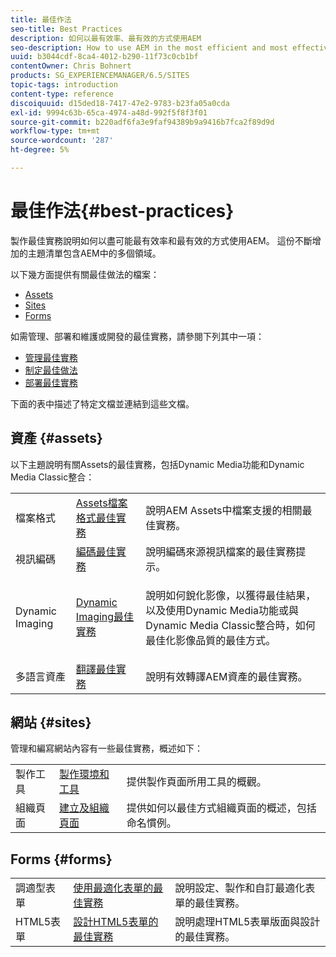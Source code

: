 ```yaml
---
title: 最佳作法
seo-title: Best Practices
description: 如何以最有效率、最有效的方式使用AEM
seo-description: How to use AEM in the most efficient and most effective way possible
uuid: b3044cdf-8ca4-4012-b290-11f73c0cb1bf
contentOwner: Chris Bohnert
products: SG_EXPERIENCEMANAGER/6.5/SITES
topic-tags: introduction
content-type: reference
discoiquuid: d15ded18-7417-47e2-9783-b23fa05a0cda
exl-id: 9994c63b-65ca-4974-a48d-992f5f8f3f01
source-git-commit: b220adf6fa3e9faf94389b9a9416b7fca2f89d9d
workflow-type: tm+mt
source-wordcount: '287'
ht-degree: 5%

---
```


# 最佳作法{#best-practices}

製作最佳實務說明如何以盡可能最有效率和最有效的方式使用AEM。 這份不斷增加的主題清單包含AEM中的多個領域。

以下幾方面提供有關最佳做法的檔案：

* [Assets](#assets)
* [Sites](#sites)
* [Forms](#forms)

如需管理、部署和維護或開發的最佳實務，請參閱下列其中一項：

* [管理最佳實務](/help/sites-administering/administer-best-practices.md)
* [制定最佳做法](/help/sites-developing/best-practices.md)
* [部署最佳實務](/help/sites-deploying/best-practices.md)

下面的表中描述了特定文檔並連結到這些文檔。

## 資產 {#assets}

以下主題說明有關Assets的最佳實務，包括Dynamic Media功能和Dynamic Media Classic整合：

<table>
 <tbody>
  <tr>
   <td>檔案格式</td>
   <td><a href="/help/assets/assets-file-format-best-practices.md">Assets檔案格式最佳實務</a></td>
   <td>說明AEM Assets中檔案支援的相關最佳實務。</td>
  </tr>
  <tr>
   <td>視訊編碼</td>
   <td><a href="/help/assets/video.md#best-practices-for-encoding-videos">編碼最佳實務</a></td>
   <td>說明編碼來源視訊檔案的最佳實務提示。</td>
  </tr>
  <tr>
   <td>Dynamic Imaging</td>
   <td><a href="/help/assets/best-practices-for-optimizing-the-quality-of-your-images.md">Dynamic Imaging最佳實務</a></td>
   <td><p>說明如何銳化影像，以獲得最佳結果，以及使用Dynamic Media功能或與Dynamic Media Classic整合時，如何最佳化影像品質的最佳方式。 </p> </td>
  </tr>
  <tr>
   <td>多語言資產</td>
   <td><a href="/help/assets/best-practices-for-translating-assets-efficiently.md">翻譯最佳實務</a></td>
   <td>說明有效轉譯AEM資產的最佳實務。</td>
  </tr>
 </tbody>
</table>

## 網站 {#sites}

管理和編寫網站內容有一些最佳實務，概述如下：

|  |  |  |
|---|---|---|
| 製作工具 | [製作環境和工具](/help/sites-authoring/author-environment-tools.md) | 提供製作頁面所用工具的概觀。 |
| 組織頁面 | [建立及組織頁面](/help/sites-authoring/managing-pages.md) | 提供如何以最佳方式組織頁面的概述，包括命名慣例。 |

## Forms {#forms}

|  |  |  |
|---|---|---|
| 調適型表單 | [使用最適化表單的最佳實務](/help/forms/using/adaptive-forms-best-practices.md) | 說明設定、製作和自訂最適化表單的最佳實務。 |
| HTML5表單 | [設計HTML5表單的最佳實務](/help/forms/using/best-practices-for-html5-forms.md) | 說明處理HTML5表單版面與設計的最佳實務。 |
